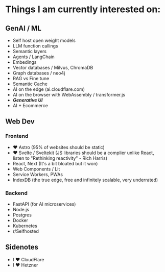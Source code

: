 # Things I am currently interested on:

## GenAI / ML

- Self host open weight models
- LLM function callings
- Semantic layers
- Agents / LangChain
- Embedings
- Vector databases / Milvus, ChromaDB
- Graph databases / neo4j
- RAG vs Fine tune
- Semantic Cache
- AI on the edge (ai.cloudflare.com)
- AI on the browser with WebAssembly / transformer.js
- ***Generative UI***
- AI + Ecommerce

## Web Dev

### Frontend

- ❤️ Astro (95% of websites should be static)
- ❤️ Svelte / Sveltekit
  (JS libraries should be a complier unlike React, listen to "Rethinking reactivity" - Rich Harris)
- React, Next (It's a bit bloated but it won)
- Web Components / Lit
- Service Workers, PWAs
- IndexDB (the true edge, free and infinitely scalable, very underrated)

### Backend

- FastAPI (for AI  microservices)
- Node.js
- Postgres
- Docker
- Kubernetes
- r/Selfhosted

## Sidenotes

- I ❤️ CloudFlare
- I ❤️ Hetzner
